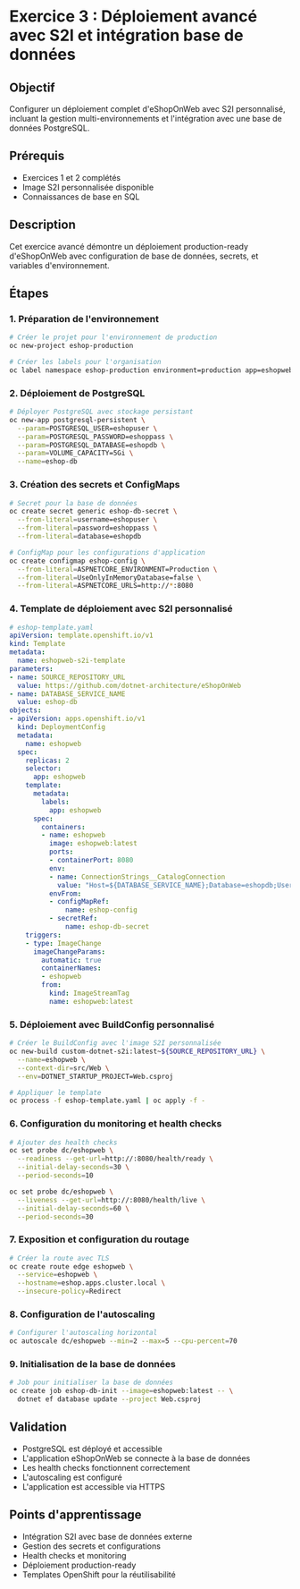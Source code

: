 # Exercice 3 : Déploiement avancé avec S2I et intégration base de données

## Objectif
Configurer un déploiement complet d'eShopOnWeb avec S2I personnalisé, incluant la gestion multi-environnements et l'intégration avec une base de données PostgreSQL.

## Prérequis
- Exercices 1 et 2 complétés
- Image S2I personnalisée disponible
- Connaissances de base en SQL

## Description
Cet exercice avancé démontre un déploiement production-ready d'eShopOnWeb avec configuration de base de données, secrets, et variables d'environnement.

## Étapes

### 1. Préparation de l'environnement
```bash
# Créer le projet pour l'environnement de production
oc new-project eshop-production

# Créer les labels pour l'organisation
oc label namespace eshop-production environment=production app=eshopweb
```

### 2. Déploiement de PostgreSQL
```bash
# Déployer PostgreSQL avec stockage persistant
oc new-app postgresql-persistent \
  --param=POSTGRESQL_USER=eshopuser \
  --param=POSTGRESQL_PASSWORD=eshoppass \
  --param=POSTGRESQL_DATABASE=eshopdb \
  --param=VOLUME_CAPACITY=5Gi \
  --name=eshop-db
```

### 3. Création des secrets et ConfigMaps
```bash
# Secret pour la base de données
oc create secret generic eshop-db-secret \
  --from-literal=username=eshopuser \
  --from-literal=password=eshoppass \
  --from-literal=database=eshopdb

# ConfigMap pour les configurations d'application
oc create configmap eshop-config \
  --from-literal=ASPNETCORE_ENVIRONMENT=Production \
  --from-literal=UseOnlyInMemoryDatabase=false \
  --from-literal=ASPNETCORE_URLS=http://*:8080
```

### 4. Template de déploiement avec S2I personnalisé
```yaml
# eshop-template.yaml
apiVersion: template.openshift.io/v1
kind: Template
metadata:
  name: eshopweb-s2i-template
parameters:
- name: SOURCE_REPOSITORY_URL
  value: https://github.com/dotnet-architecture/eShopOnWeb
- name: DATABASE_SERVICE_NAME
  value: eshop-db
objects:
- apiVersion: apps.openshift.io/v1
  kind: DeploymentConfig
  metadata:
    name: eshopweb
  spec:
    replicas: 2
    selector:
      app: eshopweb
    template:
      metadata:
        labels:
          app: eshopweb
      spec:
        containers:
        - name: eshopweb
          image: eshopweb:latest
          ports:
          - containerPort: 8080
          env:
          - name: ConnectionStrings__CatalogConnection
            value: "Host=${DATABASE_SERVICE_NAME};Database=eshopdb;Username=eshopuser;Password=eshoppass"
          envFrom:
          - configMapRef:
              name: eshop-config
          - secretRef:
              name: eshop-db-secret
    triggers:
    - type: ImageChange
      imageChangeParams:
        automatic: true
        containerNames:
        - eshopweb
        from:
          kind: ImageStreamTag
          name: eshopweb:latest
```

### 5. Déploiement avec BuildConfig personnalisé
```bash
# Créer le BuildConfig avec l'image S2I personnalisée
oc new-build custom-dotnet-s2i:latest~${SOURCE_REPOSITORY_URL} \
  --name=eshopweb \
  --context-dir=src/Web \
  --env=DOTNET_STARTUP_PROJECT=Web.csproj

# Appliquer le template
oc process -f eshop-template.yaml | oc apply -f -
```

### 6. Configuration du monitoring et health checks
```bash
# Ajouter des health checks
oc set probe dc/eshopweb \
  --readiness --get-url=http://:8080/health/ready \
  --initial-delay-seconds=30 \
  --period-seconds=10

oc set probe dc/eshopweb \
  --liveness --get-url=http://:8080/health/live \
  --initial-delay-seconds=60 \
  --period-seconds=30
```

### 7. Exposition et configuration du routage
```bash
# Créer la route avec TLS
oc create route edge eshopweb \
  --service=eshopweb \
  --hostname=eshop.apps.cluster.local \
  --insecure-policy=Redirect
```

### 8. Configuration de l'autoscaling
```bash
# Configurer l'autoscaling horizontal
oc autoscale dc/eshopweb --min=2 --max=5 --cpu-percent=70
```

### 9. Initialisation de la base de données
```bash
# Job pour initialiser la base de données
oc create job eshop-db-init --image=eshopweb:latest -- \
  dotnet ef database update --project Web.csproj
```

## Validation
- PostgreSQL est déployé et accessible
- L'application eShopOnWeb se connecte à la base de données
- Les health checks fonctionnent correctement
- L'autoscaling est configuré
- L'application est accessible via HTTPS

## Points d'apprentissage
- Intégration S2I avec base de données externe
- Gestion des secrets et configurations
- Health checks et monitoring
- Déploiement production-ready
- Templates OpenShift pour la réutilisabilité

